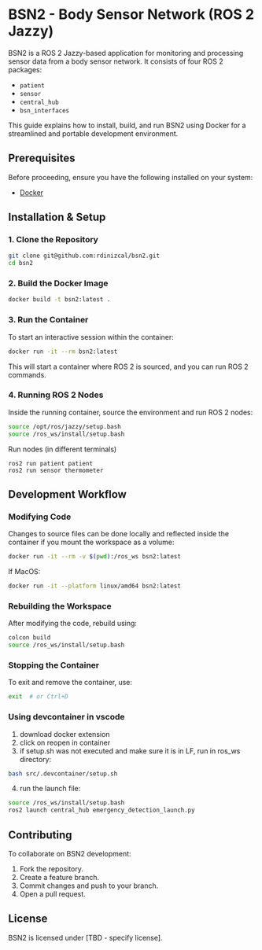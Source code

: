 # BSN2 - Body Sensor Network (ROS 2 Jazzy)

BSN2 is a ROS 2 Jazzy-based application for monitoring and processing sensor data from a body sensor network. It consists of four ROS 2 packages:

- `patient`
- `sensor`
- `central_hub`
- `bsn_interfaces`

This guide explains how to install, build, and run BSN2 using Docker for a streamlined and portable development environment.

## Prerequisites

Before proceeding, ensure you have the following installed on your system:

- [Docker](https://docs.docker.com/get-docker/)

## Installation & Setup

### 1. Clone the Repository

```sh
git clone git@github.com:rdinizcal/bsn2.git
cd bsn2
```

### 2. Build the Docker Image

```sh
docker build -t bsn2:latest .
```

### 3. Run the Container

To start an interactive session within the container:

```sh
docker run -it --rm bsn2:latest
```

This will start a container where ROS 2 is sourced, and you can run ROS 2 commands.

### 4. Running ROS 2 Nodes

Inside the running container, source the environment and run ROS 2 nodes:

```sh
source /opt/ros/jazzy/setup.bash
source /ros_ws/install/setup.bash
```

Run nodes (in different terminals)

```
ros2 run patient patient
ros2 run sensor thermometer
```

## Development Workflow

### Modifying Code

Changes to source files can be done locally and reflected inside the container if you mount the workspace as a volume:

```sh
docker run -it --rm -v $(pwd):/ros_ws bsn2:latest
```

If MacOS:

```sh
docker run -it --platform linux/amd64 bsn2:latest
```

### Rebuilding the Workspace

After modifying the code, rebuild using:

```sh
colcon build
source /ros_ws/install/setup.bash
```

### Stopping the Container

To exit and remove the container, use:

```sh
exit  # or Ctrl+D
```

### Using devcontainer in vscode

1. download docker extension
2. click on reopen in container
3. if setup.sh was not executed and make sure it is in LF, run in ros_ws directory:

```sh
bash src/.devcontainer/setup.sh
```

4. run the launch file:

```sh
source /ros_ws/install/setup.bash
ros2 launch central_hub emergency_detection_launch.py
```

## Contributing

To collaborate on BSN2 development:

1. Fork the repository.
2. Create a feature branch.
3. Commit changes and push to your branch.
4. Open a pull request.

## License

BSN2 is licensed under [TBD - specify license].
